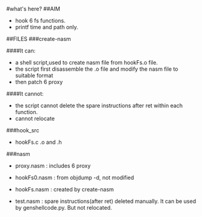 #what's here?
##AIM
- hook 6 fs functions.
- printf time and path only. 

##FILES
###create-nasm

####It can:
- a shell script,used to create nasm file from hookFs.o file.
- the script first disassemble the .o file and modify the nasm file to suitable format
- then patch 6 proxy

####It cannot:
- the script cannot delete the spare instructions after ret within each function.
- cannot relocate 


###hook_src
- hookFs.c .o and .h

###nasm
- proxy.nasm : includes 6 proxy

- hookFs0.nasm : from objdump -d, not modified
- hookFs.nasm : created by create-nasm

- test.nasm : spare instructions(after ret) deleted manually. It can be used by genshellcode.py. But not relocated.

